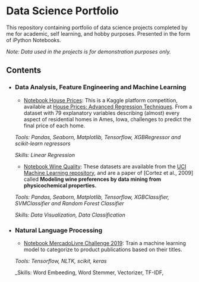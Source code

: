 # Data Science Portfolio

This repository containing portfolio of data science projects completed by me for academic, self learning, and hobby purposes. Presented in the form of iPython Notebooks.

_Note: Data used in the projects is for demonstration purposes only._

## Contents

- ### Data Analysis, Feature Engineering and Machine Learning
	
	- [Notebook House Prices](https://github.com/rrpronaldo/Portfolio-Data_Science/blob/master/Portfolio_-_House_Prices_Vs1.ipynb): This is a Kaggle platform competition, available at [House Prices: Advanced Regression Techniques](https://www.kaggle.com/c/house-prices-advanced-regression-techniques). From a dataset with 79 explanatory variables describing (almost) every aspect of residential homes in Ames, Iowa, challenges to predict the final price of each home.

	_Tools: Pandas, Seaborn, Matplotlib, Tensorflow, XGBRegressor and scikit-learn regressors_
	
	_Skills: Linear Regression_

	
	- [Notebook Wine Quality](https://github.com/rrpronaldo/Portfolio-Data_Science/blob/master/Wine.ipynb): These datasets are available from the [UCI Machine Learning repository](https://archive.ics.uci.edu/ml/datasets/wine+quality), and are a paper of [Cortez et al., 2009] called **Modeling wine preferences by data mining from physicochemical properties.** 

	_Tools: Pandas, Seaborn, Matplotlib, Tensorflow, XGBClassifier, SVMClassifier and Random Forest Classifier_
	
	_Skills: Data Visualization, Data Classification_


- ### Natural Language Processing

	- [Notebook MercadoLivre Challenge 2019](https://github.com/rrpronaldo/Portfolio-Data_Science/blob/master/Portfolio_-_Mercado_Livre_Vs_2.ipynb): Train a machine learning model to categorize to product publications based on their titles.


	_Tools: Tensorflow, NLTK, scikit, keras_
	
	_Skills: Word Embeeding, Word Stemmer, Vectorizer, TF-IDF, 

